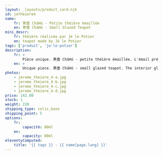 ```yaml
---
layout: _layouts/product_card.njk
id: jetheiere4
name:
    fr: 茶壺 CháHú - Petite théière émaillée
    en: 茶壺 CháHú - Small Glazed Teapot
mini_descr:
    fr: théière réalisée par Jé le Potier
    en: teapot made by Jé le Potier
tags: ['produit', 'je-le-potier']
description: 
    fr: >
        Pièce unique. 茶壺 CháHú - petite théière émaillée. L'émail présent à l'intérieur confère à cette théière une certaine polyvalence. La verse est rapide et fluide.
    en: >
        Unique piece. 茶壺 CháHú - small glazed teapot. The interior glaze gives this teapot versatility. The pour is smooth and fast.
photos:
    - jerome_theiere_4-a.jpg
    - jerome_theiere_4-b.jpg
    - jerome_theiere_4-c.jpg
    - jerome_theiere_4-d.jpg
price: 142.00
stock: 1
weight: 220
shipping_type: colis_base
shipping_point: 5
options:
    fr:
        capacité: 80ml
    en:
        capacity: 80ml
eleventyComputed:
    title: '{{ tags }} - {{ name[page.lang] }}'
---
```

